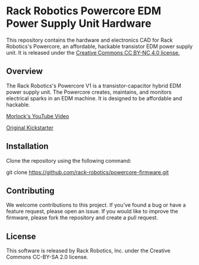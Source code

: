 # Rack Robotics Powercore EDM Power Supply Unit Hardware

This repository contains the hardware and electronics CAD for Rack Robotics's Powercore, an affordable, hackable transistor EDM power supply unit. It is released under the [Creative Commons CC BY-NC 4.0 license.](https://creativecommons.org/licenses/by-nc/4.0/legalcode)

## Overview

The Rack Robotics's Powercore V1 is a transistor-capacitor hybrid EDM power supply unit. The Powercore creates, maintains, and monitors electrical sparks in an EDM machine. It is designed to be affordable and hackable.

[Morlock's YouTube Video](https://www.youtube.com/watch?v=5CeCxkFVCdM)

[Original Kickstarter](https://www.kickstarter.com/projects/rackrobotics/powercore-cut-through-solid-metal-with-edm)

## Installation

Clone the repository using the following command:

git clone https://github.com/rack-robotics/powercore-firmware.git

## Contributing
We welcome contributions to this project. If you've found a bug or have a feature request, please open an issue. If you would like to improve the firmware, please fork the repository and create a pull request.

## License
This software is released by Rack Robotics, Inc. under the Creative Commons CC-BY-SA 2.0 license.
